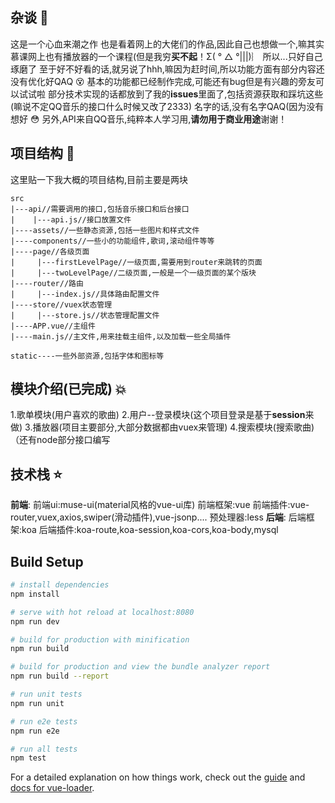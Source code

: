 ## 杂谈 :musical_note:
   这是一个心血来潮之作
   也是看着网上的大佬们的作品,因此自己也想做一个,嘛其实慕课网上也有播放器的一个课程(但是我穷**买不起**！Σ( ° △ °|||)︴
   所以...只好自己琢磨了
   至于好不好看的话,就另说了hhh,嘛因为赶时间,所以功能方面有部分内容还没有优化好QAQ :dizzy_face:
   基本的功能都已经制作完成,可能还有bug但是有兴趣的旁友可以试试啦
   部分技术实现的话都放到了我的**issues**里面了,包括资源获取和踩坑这些(嘛说不定QQ音乐的接口什么时候又改了2333)
   名字的话,没有名字QAQ(因为没有想好 :flushed:
   另外,API来自QQ音乐,纯粹本人学习用,**请勿用于商业用途**谢谢！
## 项目结构 :open_file_folder:
   这里贴一下我大概的项目结构,目前主要是两块
   ```
   src
   |---api//需要调用的接口,包括音乐接口和后台接口
   |    |---api.js//接口放置文件
   |----assets//一些静态资源,包括一些图片和样式文件
   |----components//一些小的功能组件,歌词,滚动组件等等
   |----page//各级页面
   |     |---firstLevelPage//一级页面,需要用到router来跳转的页面
   |     |---twoLevelPage//二级页面,一般是一个一级页面的某个版块
   |----router//路由
   |     |---index.js//具体路由配置文件
   |----store//vuex状态管理
   |     |---store.js//状态管理配置文件
   |----APP.vue//主组件
   |----main.js//主文件,用来挂载主组件,以及加载一些全局插件
   
   static----一些外部资源,包括字体和图标等
   ```
## 模块介绍(已完成) :boom:
   1.歌单模块(用户喜欢的歌曲)
   2.用户--登录模块(这个项目登录是基于**session**来做)
   3.播放器(项目主要部分,大部分数据都由vuex来管理)
   4.搜索模块(搜索歌曲)
   （还有node部分接口编写
## 技术栈 :star:
   **前端**:
   前端ui:muse-ui(material风格的vue-ui库)
   前端框架:vue
   前端插件:vue-router,vuex,axios,swiper(滑动插件),vue-jsonp....
   预处理器:less
   **后端**:
   后端框架:koa
   后端插件:koa-route,koa-session,koa-cors,koa-body,mysql
## Build Setup

``` bash
# install dependencies
npm install

# serve with hot reload at localhost:8080
npm run dev

# build for production with minification
npm run build

# build for production and view the bundle analyzer report
npm run build --report

# run unit tests
npm run unit

# run e2e tests
npm run e2e

# run all tests
npm test
```

For a detailed explanation on how things work, check out the [guide](http://vuejs-templates.github.io/webpack/) and [docs for vue-loader](http://vuejs.github.io/vue-loader).
